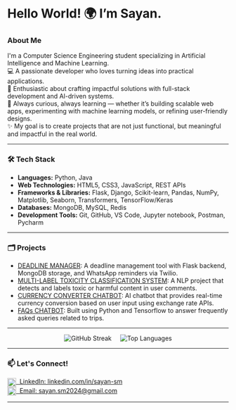 # Hello World! 🌍 I’m Sayan.

### About Me
I'm a Computer Science Engineering student specializing in Artificial Intelligence and Machine Learning.<br>
💻 A passionate developer who loves turning ideas into practical applications.<br>
🚀 Enthusiastic about crafting impactful solutions with full-stack development and AI-driven systems.<br>
🌱 Always curious, always learning — whether it’s building scalable web apps, experimenting with machine learning models, or refining user-friendly designs.<br>
✨ My goal is to create projects that are not just functional, but meaningful and impactful in the real world.<br>

---

### 🛠️ Tech Stack
- **Languages:** Python, Java
- **Web Technologies:** HTML5, CSS3, JavaScript, REST APIs  
- **Frameworks & Libraries:** Flask, Django, Scikit-learn, Pandas, NumPy, Matplotlib, Seaborn, Transformers, TensorFlow/Keras  
- **Databases:** MongoDB, MySQL, Redis
- **Development Tools:** Git, GitHub, VS Code, Jupyter notebook, Postman, Pycharm

---

### 🗂️ Projects

- [DEADLINE MANAGER](https://github.com/Sayan-Mondal2022/deadline_manager.git): A deadline management tool with Flask backend, MongoDB storage, and WhatsApp reminders via Twilio.
- [MULTI-LABEL TOXICITY CLASSIFICATION SYSTEM](https://github.com/Sayan-Mondal2022/comment_toxicity_classifier.git): A NLP project that detects and labels toxic or harmful content in user comments.  
- [ CURRENCY CONVERTER CHATBOT](https://github.com/Sayan-Mondal2022/currency_converter.git): AI chatbot that provides real-time currency conversion based on user input using exchange rate APIs.  
- [FAQs CHATBOT](https://github.com/Sayan-Mondal2022/faqs_chatbot.git): Built using Python and Tensorflow to answer frequently asked queries related to trips.  

---

<p align="center">
  <img src="https://github-readme-streak-stats.herokuapp.com?user=Sayan-Mondal2022&theme=tokyonight" alt="GitHub Streak" />
  &nbsp;&nbsp;&nbsp;
  <img src="https://github-readme-stats.vercel.app/api/top-langs/?username=Sayan-Mondal2022&layout=compact&theme=tokyonight" alt="Top Languages" />
</p>

----

### 📫 Let's Connect!

<span>
  <a href="https://linkedin.com/in/sayan-sm" target="_blank">
    <img src="https://cdn-icons-png.flaticon.com/512/174/174857.png" width="20" height="20" style="vertical-align:middle" />
    &nbsp;LinkedIn: linkedin.com/in/sayan-sm
  </a>
</span>
<br>
<span>
  <a href="mailto:sayan.sm2024@gmail.com">
    <img src="https://cdn-icons-png.flaticon.com/512/732/732200.png" width="20" height="20" style="vertical-align:middle" />
    &nbsp;Email: sayan.sm2024@gmail.com
  </a>
</span>

***
